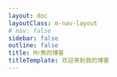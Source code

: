```yaml
---
layout: doc
layoutClass: m-nav-layout
# nav: false
sidebar: false
outline: false
title: Mr焦的博客
titleTemplate: 欢迎来到我的博客
---
```


<script setup lang="ts"> 
import BasePage from '../../page/Base/index.vue'; 
</script>

<BasePage />
